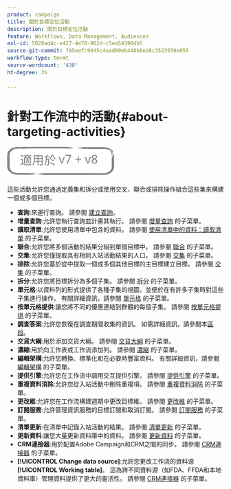 ```yaml
---
product: campaign
title: 關於目標定位活動
description: 關於目標定位活動
feature: Workflows, Data Management, Audiences
exl-id: 5028ad4c-e427-4e78-962d-c5ea54390db5
source-git-commit: f05eefc9945c4ead89eb448b6e28c3523559e055
workflow-type: tm+mt
source-wordcount: '438'
ht-degree: 3%

---
```


# 針對工作流中的活動{#about-targeting-activities}

![](../../assets/common.svg)

這些活動允許您通過定義集和拆分或使用交叉、聯合或排除操作組合這些集來構建一個或多個目標。

* **查詢**:來運行查詢。 請參閱 [建立查詢](query.md#creating-a-query)。
* **增量查詢**:允許您執行查詢並計畫其執行。 請參閱 [增量查詢](incremental-query.md) 的子菜單。
* **讀取清單**:允許您使用清單中包含的資料。 請參閱 [使用清單中的資料：讀取清單](../../platform/using/import-export-workflows.md#using-data-from-a-list--read-list) 的子菜單。
* **聯合**:允許您將多個活動的結果分組到單個目標中。 請參閱 [聯合](union.md) 的子菜單。
* **交集**:允許您僅提取具有相同入站活動結果的人口。 請參閱 [交集](intersection.md) 的子菜單。
* **排除**:允許您基於從中提取一個或多個其他目標的主目標建立目標。 請參閱 [交集](intersection.md) 的子菜單。
* **拆分**:允許您將目標拆分為多個子集。 請參閱 [拆分](split.md) 的子菜單。
* **單元格**:以資料列的形式提供了各種子集的視圖，並便於在有許多子集時對這些子集進行操作。 有關詳細資訊，請參閱 [單元格](cells.md) 的子菜單。
* **按單元格提供**:讓您將不同的優惠連結到群體的每個子集。 請參閱 [按單元格提供](offers-by-cell.md) 的子菜單。
* **調查答案**:允許您恢復在調查期間收集的資訊。 如需詳細資訊，請參閱本[區段](../../surveys/using/getting-started-with-surveys.md)。
* **交貨大綱**:用於添加交貨大綱。 請參閱 [交貨大綱](../../workflow/using/delivery-outline.md) 的子菜單。
* **濃縮**:用於向工作表或工作流添加列。 請參閱 [濃縮](../../workflow/using/enrichment.md) 的子菜單。
* **編輯架構**:允許您轉換、標準化和在必要時豐富資料。 有關詳細資訊，請參閱 [編輯架構](../../workflow/using/edit-schema.md) 的子菜單。
* **提供引擎**:允許您在工作流中調用交互提供引擎。 請參閱 [提供引擎](../../workflow/using/offer-engine.md) 的子菜單。
* **重複資料消除**:允許您從入站活動中刪除重複項。 請參閱 [重複資料消除](../../workflow/using/deduplication.md) 的子菜單。
* **更改維**:允許您在工作流構建週期中更改目標維。 請參閱 [更改維](../../workflow/using/change-dimension.md) 的子菜單。
* **訂閱服務**:允許管理資訊服務的目標訂閱和取消訂閱。 請參閱 [訂閱服務](../../workflow/using/subscription-services.md) 的子菜單。
* **清單更新**:在清單中記錄入站活動的結果。 請參閱 [清單更新](../../workflow/using/list-update.md) 的子菜單。
* **更新資料**:讓您大量更新資料庫中的資料。 請參閱 [更新資料](../../workflow/using/update-data.md) 的子菜單。
* **CRM連接器**:用於配置Adobe Campaign和CRM之間的同步。 請參閱 [CRM連接器](../../workflow/using/crm-connector.md) 的子菜單。
* **[!UICONTROL Change data source]**:允許您更改工作流的資料源 **[!UICONTROL Working table]**。 這為跨不同資料源（如FDA、FFDA和本地資料庫）管理資料提供了更大的靈活性。 請參閱 [CRM連接器](../../workflow/using/change-data-source.md) 的子菜單。
